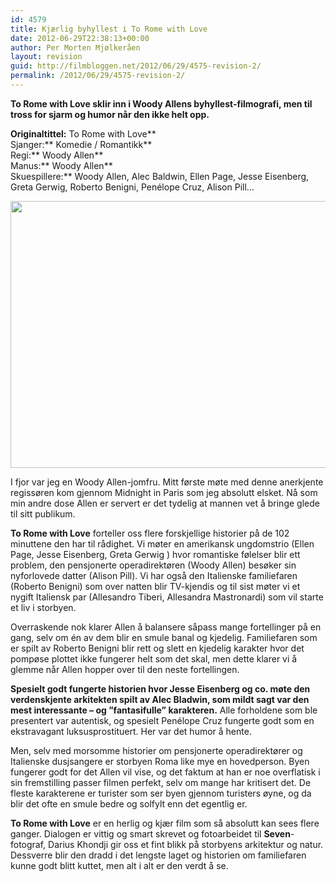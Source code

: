 ```yaml
---
id: 4579
title: Kjærlig byhyllest i To Rome with Love
date: 2012-06-29T22:38:13+00:00
author: Per Morten Mjølkeråen
layout: revision
guid: http://filmbloggen.net/2012/06/29/4575-revision-2/
permalink: /2012/06/29/4575-revision-2/
---
```

**To Rome with Love sklir inn i Woody Allens byhyllest-filmografi, men til tross for sjarm og humor når den ikke helt opp.**

**Originaltittel:** To Rome with Love**  
Sjanger:** Komedie / Romantikk**  
Regi:** Woody Allen**  
Manus:** Woody Allen**  
Skuespillere:** Woody Allen, Alec Baldwin, Ellen Page, Jesse Eisenberg, Greta Gerwig, Roberto Benigni, Penélope Cruz, Alison Pill&#8230;

<a href="http://filmbloggen.net/?attachment_id=4577" rel="attachment wp-att-4577"><img class="alignnone size-full wp-image-4577" src="http://filmbloggen.net/wp-content/uploads//2012/06/dlfcpbm4.jpg" alt="" width="640" height="427" /></a>

I fjor var jeg en Woody Allen-jomfru. Mitt første møte med denne anerkjente regissøren kom gjennom Midnight in Paris som jeg absolutt elsket. Nå som min andre dose Allen er servert er det tydelig at mannen vet å bringe glede til sitt publikum.

**To Rome with Love** forteller oss flere forskjellige historier på de 102 minuttene den har til rådighet. Vi møter en amerikansk ungdomstrio (Ellen Page, Jesse Eisenberg, Greta Gerwig ) hvor romantiske følelser blir ett problem, den pensjonerte operadirektøren (Woody Allen) besøker sin nyforlovede datter (Alison Pill). Vi har også den Italienske familiefaren (Roberto Benigni) som over natten blir TV-kjendis og til sist møter vi et nygift Italiensk par (Allesandro Tiberi, Allesandra Mastronardi) som vil starte et liv i storbyen.

Overraskende nok klarer Allen å balansere såpass mange fortellinger på en gang, selv om én av dem blir en smule banal og kjedelig. Familiefaren som er spilt av Roberto Benigni blir rett og slett en kjedelig karakter hvor det pompøse plottet ikke fungerer helt som det skal, men dette klarer vi å glemme når Allen hopper over til den neste fortellingen.

**Spesielt godt fungerte historien hvor Jesse Eisenberg og co. møte den verdenskjente arkitekten spilt av Alec Bladwin, som mildt sagt var den mest interessante – og ”fantasifulle” karakteren.** Alle forholdene som ble presentert var autentisk, og spesielt Penélope Cruz fungerte godt som en ekstravagant luksusprostituert. Her var det humor å hente.

Men, selv med morsomme historier om pensjonerte operadirektører og Italienske dusjsangere er storbyen Roma like mye en hovedperson. Byen fungerer godt for det Allen vil vise, og det faktum at han er noe overflatisk i sin fremstilling passer filmen perfekt, selv om mange har kritisert det. De fleste karakterene er turister som ser byen gjennom turisters øyne, og da blir det ofte en smule bedre og solfylt enn det egentlig er.

**To Rome with Love** er en herlig og kjær film som så absolutt kan sees flere ganger. Dialogen er vittig og smart skrevet og fotoarbeidet til **Seven**-fotograf, Darius Khondji gir oss et fint blikk på storbyens arkitektur og natur. Dessverre blir den dradd i det lengste laget og historien om familiefaren kunne godt blitt kuttet, men alt i alt er den verdt å se.